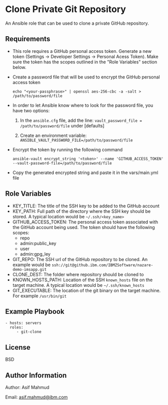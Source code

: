 Clone Private Git Repository
=========
An Ansible role that can be used to clone a private GitHub repository. 


Requirements
------------
* This role requires a GitHub personal access token. Generate a new token (Settings -> Developer Settings -> Personal Acess Token). Make sure the token has the scopes outlined in the "Role Variables" section below.

* Create a password file that will be used to encrypt the GitHub personal access token

    `echo "<your-passphrase>" | openssl aes-256-cbc -a -salt > /path/to/password/file`

* In order to let Ansible know where to look for the password file, you have two options:

  1. In the `ansible.cfg` file, add the line: `vault_password_file = /path/to/password/file` under [defaults]

  2. Create an environment variable: `ANSIBLE_VAULT_PASSWORD_FILE=/path/to/password/file`

* Encrypt the token by running the following command
    
    `ansible-vault encrypt_string '<token>' --name 'GITHUB_ACCESS_TOKEN' --vault-password-file=/path/to/password/file`

* Copy the generated encrypted string and paste it in the vars/main.yml file

Role Variables
--------------

* KEY_TITLE: The title of the SSH key to be added to the GitHub account
* KEY_PATH: Full path of the directory where the SSH key should be stored. A typical location would be `~/.ssh/<key_name>`
* GITHUB_ACCESS_TOKEN: The personal access token associated with the GitHub account being used. The token should have the following scopes: 
  - repo
  - admin:public_key
  - user
  - admin:gpg_ley
* GIT_REPO: The SSH url of the GitHub repository to be cloned. An example would be `ssh://git@github.ibm.com/IBMZSoftware/nazare-demo-imsapp.git`
* CLONE_DEST: The folder where repository should be cloned to
* KNOWN_HOSTS_PATH: Location of the SSH `known_hosts` file on the target machine. A typical location would be `~/.ssh/known_hosts`
* GIT_EXECUTABLE: The location of the git binary on the target machine. For example `/usr/bin/git`


Example Playbook
----------------
    - hosts: servers
      roles:
         - git-clone

License
-------

BSD

Author Information
------------------

Author: Asif Mahmud

Email: asif.mahmud@ibm.com
